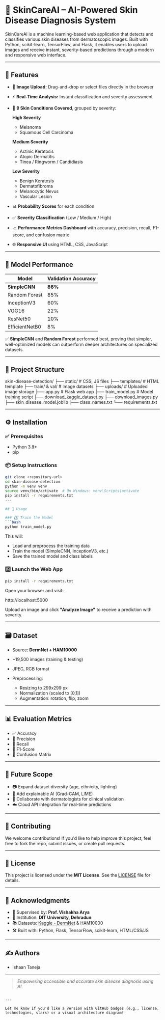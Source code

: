 


# 🧠 SkinCareAI – AI-Powered Skin Disease Diagnosis System

SkinCareAI is a machine learning-based web application that detects and classifies various skin diseases from dermatoscopic images. Built with Python, scikit-learn, TensorFlow, and Flask, it enables users to upload images and receive instant, severity-based predictions through a modern and responsive web interface.

---

## 📌 Features

- 🔼 **Image Upload:** Drag-and-drop or select files directly in the browser
- ⚡ **Real-Time Analysis:** Instant classification and severity assessment
- 🧾 **9 Skin Conditions Covered**, grouped by severity:

  **High Severity**
  - Melanoma  
  - Squamous Cell Carcinoma  

  **Medium Severity**
  - Actinic Keratosis  
  - Atopic Dermatitis  
  - Tinea / Ringworm / Candidiasis  

  **Low Severity**
  - Benign Keratosis  
  - Dermatofibroma  
  - Melanocytic Nevus  
  - Vascular Lesion  

- 📊 **Probability Scores** for each condition
- ✅ **Severity Classification** (Low / Medium / High)
- 📈 **Performance Metrics Dashboard** with accuracy, precision, recall, F1-score, and confusion matrix
- 🌐 **Responsive UI** using HTML, CSS, JavaScript

---

## 🧠 Model Performance

| Model            | Validation Accuracy |
|------------------|---------------------|
| **SimpleCNN**        | **86%**             |
| Random Forest    | 85%                 |
| InceptionV3      | 60%                 |
| VGG16            | 22%                 |
| ResNet50         | 10%                 |
| EfficientNetB0   | 8%                  |

✅ **SimpleCNN** and **Random Forest** performed best, proving that simpler, well-optimized models can outperform deeper architectures on specialized datasets.

---

## 📂 Project Structure


skin-disease-detection/
├── static/              # CSS, JS files
├── templates/           # HTML template
├── train/ & val/        # Image datasets
├── uploads/             # Uploaded image storage
├── app.py               # Flask web app
├── train\_model.py       # Model training script
├── download\_kaggle\_dataset.py
├── download\_images.py
├── skin\_disease\_model.joblib
├── class\_names.txt
└── requirements.txt


---

## ⚙️ Installation

### ✅ Prerequisites
- Python 3.8+
- pip

### 📦 Setup Instructions

```bash
git clone <repository-url>
cd skin-disease-detection
python -m venv venv
source venv/bin/activate  # On Windows: venv\Scripts\activate
pip install -r requirements.txt
---

## 🚀 Usage

### 1️⃣ Train the Model
```bash
python train_model.py
```


This will:

* Load and preprocess the training data
* Train the model (SimpleCNN, InceptionV3, etc.)
* Save the trained model and class labels

### 2️⃣ Launch the Web App

```bash
pip install -r requirements.txt
```

Open your browser and visit:


http://localhost:5000


Upload an image and click **"Analyze Image"** to receive a prediction with severity.

---

## 🗃 Dataset

* Source: **DermNet + HAM10000**
* \~19,500 images (training & testing)
* JPEG, RGB format
* Preprocessing:

  * Resizing to 299x299 px
  * Normalization (scaled to \[0,1])
  * Augmentation: rotation, flip, zoom

---

## 📊 Evaluation Metrics

* ✅ Accuracy
* 🎯 Precision
* 📢 Recall
* 📏 F1-Score
* 🔲 Confusion Matrix

---

## 🔮 Future Scope

* 📷 Expand dataset diversity (age, ethnicity, lighting)
* 🔎 Add explainable AI (Grad-CAM, LIME)
* 🏥 Collaborate with dermatologists for clinical validation
* ☁️ Cloud API integration for real-time predictions

---

## 🤝 Contributing

We welcome contributions!
If you'd like to help improve this project, feel free to fork the repo, submit issues, or create pull requests.

---

## 📄 License

This project is licensed under the **MIT License**. See the [LICENSE](LICENSE) file for details.

---

## 🙏 Acknowledgments

* 🧠 Supervised by: **Prof. Vishakha Arya**
* 🏫 Institution: **DIT University, Dehradun**
* 📚 Datasets: [Kaggle - DermNet](https://www.kaggle.com/datasets) & HAM10000
* 🛠 Built with: Python, Flask, TensorFlow, scikit-learn, HTML/CSS/JS

---

## ✍️ Authors

* Ishaan Taneja 

---

> *Empowering accessible and accurate skin disease diagnosis using AI.*

```

---

Let me know if you'd like a version with GitHub badges (e.g., license, technologies, stars) or a visual architecture diagram!
```
